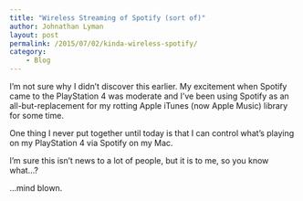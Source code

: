 ```yaml
---
title: "Wireless Streaming of Spotify (sort of)"
author: Johnathan Lyman
layout: post
permalink: /2015/07/02/kinda-wireless-spotify/
category:
    - Blog
---
```


I’m not sure why I didn’t discover this earlier. My excitement when Spotify came to the PlayStation 4 was moderate and I’ve been using Spotify as an all-but-replacement for my rotting Apple iTunes (now Apple Music) library for some time.

One thing I never put together until today is that I can control what’s playing on my PlayStation 4 via Spotify on my Mac.

I’m sure this isn’t news to a lot of people, but it is to me, so you know what…?

…mind blown.

